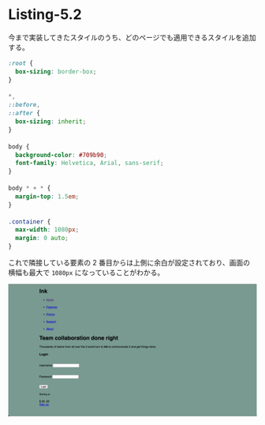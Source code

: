 # Listing-5.2

今まで実装してきたスタイルのうち、どのページでも適用できるスタイルを追加する。

```css
:root {
  box-sizing: border-box;
}

*,
::before,
::after {
  box-sizing: inherit;
}

body {
  background-color: #709b90;
  font-family: Helvetica, Arial, sans-serif;
}

body * + * {
  margin-top: 1.5em;
}

.container {
  max-width: 1080px;
  margin: 0 auto;
}
```

これで隣接している要素の 2 番目からは上側に余白が設定されており、画面の横幅も最大で `1080px` になっていることがわかる。

![](assets/2021-10-24-15-15-00.png)
